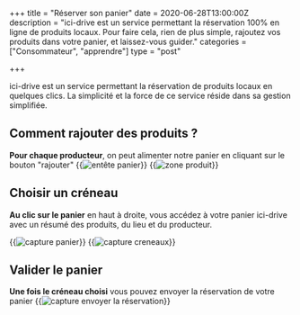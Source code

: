 +++
title = "Réserver son panier"
date = 2020-06-28T13:00:00Z
description = "ici-drive est un service permettant la réservation 100% en ligne de produits locaux. Pour faire cela, rien de plus simple, rajoutez vos produits dans votre panier, et laissez-vous guider."
categories = ["Consommateur", "apprendre"]
type = "post"

+++

ici-drive est un service permettant la réservation de produits locaux en quelques clics. 
La simplicité et la force de ce service réside dans sa gestion simplifiée.

## Comment rajouter des produits ?
**Pour chaque producteur**, on peut alimenter notre panier en cliquant sur le bouton "rajouter"
{{<img url="/images/post/capture_cart.png" class="illustration" title="entête panier">}}
{{<img url="/images/post/capture_produit.png" class="illustration" title="zone produit">}}

## Choisir un créneau 
**Au clic sur le panier** en haut à droite, vous accédez à votre panier ici-drive avec un résumé des produits, du lieu et du producteur.

{{<img url="/images/post/capture_recap.png" class="illustration" title="capture panier">}}
{{<img url="/images/post/capture_creneau.png" class="illustration" title="capture creneaux">}}

## Valider le panier
**Une fois le créneau choisi** vous pouvez envoyer la réservation de votre panier
{{<img url="/images/post/capture_confirmation.png" class="illustration" title="capture envoyer la réservation">}}